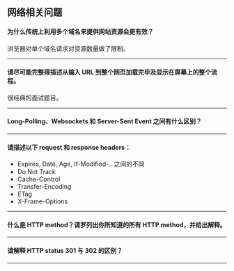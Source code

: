 ## 网络相关问题
#### 为什么传统上利用多个域名来提供网站资源会更有效？

浏览器对单个域名请求对资源数量做了限制。

---
#### 请尽可能完整得描述从输入 URL 到整个网页加载完毕及显示在屏幕上的整个流程。

很经典的面试题目。



---
#### Long-Polling、Websockets 和 Server-Sent Event 之间有什么区别？



---
#### 请描述以下 request 和 response headers：
* Expires, Date, Age, If-Modified-...之间的不同
* Do Not Track
* Cache-Control
* Transfer-Encoding
* ETag
* X-Frame-Options



---

#### 什么是 HTTP method？请罗列出你所知道的所有 HTTP method，并给出解释。



---
#### 请解释 HTTP status 301 与 302 的区别？



---
